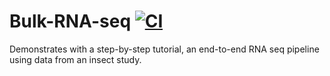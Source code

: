 # Bulk-RNA-seq [![CI](https://github.com/rayotoo/Bulk-RNA-seq/actions/workflows/blank.yml/badge.svg)](https://github.com/rayotoo/Bulk-RNA-seq/actions/workflows/blank.yml)
Demonstrates with a step-by-step tutorial, an end-to-end RNA seq pipeline using data from an insect study.
